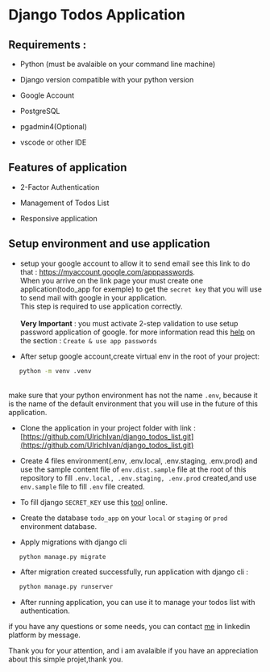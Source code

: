 # Django Todos Application

## Requirements :

- Python (must be avalaible on your command line machine)

- Django version compatible with your python version

- Google Account

- PostgreSQL

- pgadmin4(Optional)

- vscode or other IDE

## Features of application

- 2-Factor Authentication

- Management of Todos List

- Responsive application

## Setup environment and use application

- setup your google account to allow it to send email see this link to do that : https://myaccount.google.com/apppasswords. <br>
  When you arrive on the link page your must create one application(todo_app for exemple) to get the `secret key` that you will use to send mail with google in your application.<br> This step is required to use application correctly.<br><br>
  **Very Important** : you must activate 2-step validation to use setup password application of google. for more information read this [help](https://support.google.com/mail/answer/185833?sjid=11845357661678490645-EU) on the section : `Create & use app passwords`

- After setup google account,create virtual env in the root of your project:

```cmd
   python -m venv .venv
```

<br> make sure that your python environment has not the name `.env`, because it is the name of the default environment that you will use in the future of this application.

- Clone the application in your project folder with link : [https://github.com/UlrichIvan/django_todos_list.git](https://github.com/UlrichIvan/django_todos_list.git)

- Create 4 files environment(.env, .env.local, .env.staging, .env.prod) and use the sample content file of `env.dist.sample` file at the root of this repository to fill `.env.local, .env.staging, .env.prod` created,and use `env.sample` file to fill `.env` file created.

- To fill django `SECRET_KEY` use this [tool](https://djecrety.ir/) online.

- Create the database `todo_app` on your `local` or `staging` or `prod` environment database.

- Apply migrations with django cli

```cmd
   python manage.py migrate
```

- After migration created successfully, run application with django cli :

```cmd
   python manage.py runserver
```

- After running application, you can use it to manage your todos list with authentication.

if you have any questions or some needs, you can contact [me](https://www.linkedin.com/in/ulrich-chokomeny/) in linkedin platform by message.<br>

Thank you for your attention, and i am avalaible if you have an appreciation about this simple projet,thank you.
